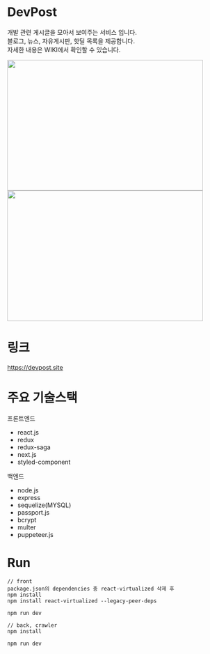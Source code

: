 # DevPost

개발 관련 게시글을 모아서 보여주는 서비스 입니다.  
블로그, 뉴스, 자유게시판, 핫딜 목록을 제공합니다.  
자세한 내용은 WIKI에서 확인할 수 있습니다.

<img src="https://user-images.githubusercontent.com/13508988/231684910-ddafde73-178c-4005-9960-5cc6d9051418.gif"  width="450" height="300"/> <img src="https://user-images.githubusercontent.com/13508988/231684920-c31eb7f5-3211-4ee8-a2ee-eb8d36340648.gif"  width="450" height="300"/>

# 링크

https://devpost.site

# 주요 기술스택

프론트엔드

- react.js
- redux
- redux-saga
- next.js
- styled-component

백엔드

- node.js
- express
- sequelize(MYSQL)
- passport.js
- bcrypt
- multer
- puppeteer.js

# Run

<pre><code>// front
package.json의 dependencies 중 react-virtualized 삭제 후 
npm install
npm install react-virtualized --legacy-peer-deps

npm run dev

// back, crawler
npm install

npm run dev
</code></pre>
